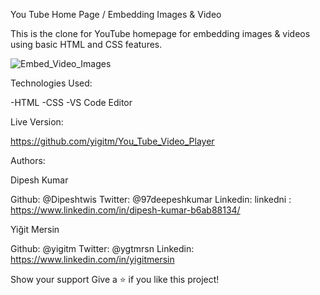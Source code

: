 You Tube Home Page / Embedding Images & Video

This is the clone for YouTube homepage for embedding images & videos using basic HTML and CSS features.

![Embed_Video_Images](https://user-images.githubusercontent.com/22434660/80799773-5c34be00-8bc5-11ea-83f9-4e760a5f32d8.png)

Technologies Used:

-HTML
-CSS
-VS Code Editor

Live Version:

https://github.com/yigitm/You_Tube_Video_Player

Authors:

Dipesh Kumar

Github: @Dipeshtwis
Twitter: @97deepeshkumar
Linkedin: linkedni : https://www.linkedin.com/in/dipesh-kumar-b6ab88134/

Yiğit Mersin

Github: @yigitm
Twitter: @ygtmrsn
Linkedin: https://www.linkedin.com/in/yigitmersin

Show your support
Give a ⭐️ if you like this project!
